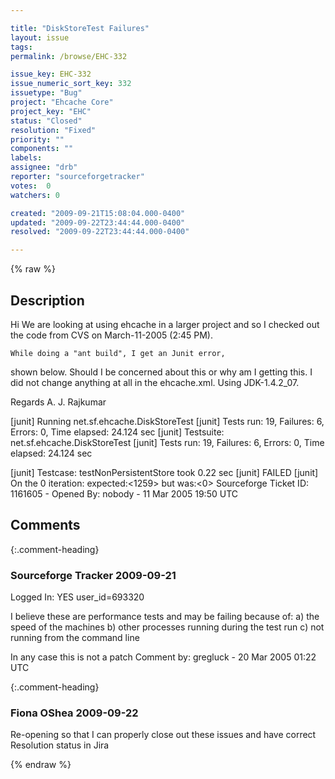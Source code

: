 ```yaml
---

title: "DiskStoreTest Failures"
layout: issue
tags: 
permalink: /browse/EHC-332

issue_key: EHC-332
issue_numeric_sort_key: 332
issuetype: "Bug"
project: "Ehcache Core"
project_key: "EHC"
status: "Closed"
resolution: "Fixed"
priority: ""
components: ""
labels: 
assignee: "drb"
reporter: "sourceforgetracker"
votes:  0
watchers: 0

created: "2009-09-21T15:08:04.000-0400"
updated: "2009-09-22T23:44:44.000-0400"
resolved: "2009-09-22T23:44:44.000-0400"

---
```




{% raw %}



## Description

<div markdown="1" class="description">

Hi
    We are looking at using ehcache in a larger project
and so I checked out the code from CVS on March-11-2005
(2:45 PM).

    While doing a "ant build", I get an Junit error,
shown below.
Should I be concerned about this or why am I getting
this. I did
not change anything at all in the ehcache.xml.
    Using JDK-1.4.2_07.

Regards
A. J. Rajkumar

[junit] Running net.sf.ehcache.DiskStoreTest
[junit] Tests run: 19, Failures: 6, Errors: 0, Time
elapsed: 24.124 sec
[junit] Testsuite: net.sf.ehcache.DiskStoreTest
[junit] Tests run: 19, Failures: 6, Errors: 0, Time
elapsed: 24.124 sec

[junit] Testcase: testNonPersistentStore took 0.22 sec
[junit]     FAILED
[junit] On the 0 iteration:  expected:<1259> but was:<0>
Sourceforge Ticket ID: 1161605 - Opened By: nobody - 11 Mar 2005 19:50 UTC

</div>

## Comments


{:.comment-heading}
### **Sourceforge Tracker** <span class="date">2009-09-21</span>

<div markdown="1" class="comment">

Logged In: YES 
user\_id=693320

I believe these are performance tests and may be failing because of:
a) the speed of the machines
b) other processes running during the test run
c) not running from the command line

In any case this is not a patch
Comment by: gregluck - 20 Mar 2005 01:22 UTC

</div>


{:.comment-heading}
### **Fiona OShea** <span class="date">2009-09-22</span>

<div markdown="1" class="comment">

Re-opening so that I can properly close out these issues and have correct Resolution status in Jira

</div>



{% endraw %}
